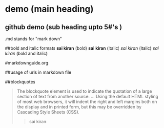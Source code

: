 # demo   (main heading)
## github demo     (sub heading upto 5#'s )
.md stands for "mark down"

##bold and italic formats
**sai kiran** (bold)
__sai kiran__ (italic)
_sai kiran_ (italic)
_*sai kiran*_ (bold and italic)

#markdownguide.org  

##usage of urls in markdown file


##blockquotes
> The blockquote element is used to indicate the quotation of a large section of text from another source. ... Using the default HTML styling of most web browsers, it will indent the right and left margins both on the display and in printed form, but this may be overridden by Cascading Style Sheets (CSS).
>> sai kiran
